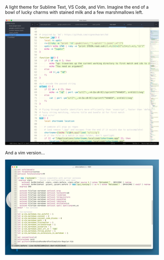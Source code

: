 A light theme for Sublime Text, VS Code, and Vim. Imagine the end of a bowl of lucky charms with stained milk and a few marshmallows left.

![Lucky Charms in Sublime Text](LuckyCharms.png)

And a vim version...

![Lucky Charms in MacVim](LuckyVim.jpg)
